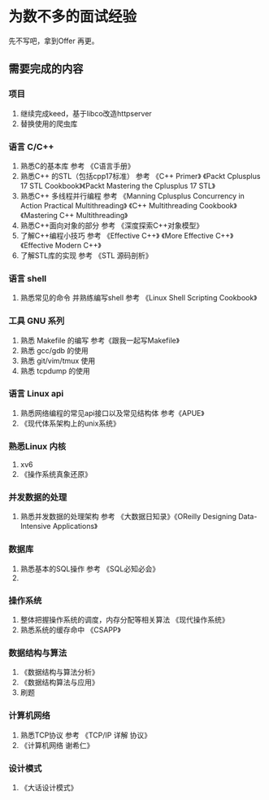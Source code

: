# 为数不多的面试经验
先不写吧，拿到Offer 再更。

## 需要完成的内容

### 项目
1. 继续完成keed，基于libco改造httpserver
2. 替换使用的爬虫库

### 语言 C/C++
1. 熟悉C的基本库  参考 《C语言手册》
2. 熟悉C++ 的STL（包括cpp17标准） 参考 《C++ Primer》 《Packt Cplusplus 17 STL Cookbook》《Packt Mastering the Cplusplus 17 STL》
3. 熟悉C++ 多线程并行编程  参考 《Manning Cplusplus Concurrency in Action  Practical Multithreading》 《C++ Multithreading Cookbook》《Mastering C++ Multithreading》
4. 熟悉C++面向对象的部分  参考 《深度探索C++对象模型》
5. 了解C++编程小技巧  参考 《Effective C++》 《More Effective C++》 《Effective Modern C++》
6. 了解STL库的实现  参考 《STL 源码剖析》

### 语言 shell
1. 熟悉常见的命令 并熟练编写shell   参考 《Linux Shell Scripting Cookbook》

### 工具 GNU 系列
1. 熟悉 Makefile 的编写   参考《跟我一起写Makefile》
2. 熟悉 gcc/gdb 的使用 
3. 熟悉 git/vim/tmux 使用
4. 熟悉 tcpdump 的使用


### 语言 Linux api
1. 熟悉网络编程的常见api接口以及常见结构体  参考《APUE》
2. 《现代体系架构上的unix系统》


### 熟悉Linux 内核
1. xv6
2. 《操作系统真象还原》



### 并发数据的处理
1. 熟悉并发数据的处理架构  参考 《大数据日知录》《OReilly Designing Data-Intensive Applications》

### 数据库
1. 熟悉基本的SQL操作  参考 《SQL必知必会》
2. 

### 操作系统
1. 整体把握操作系统的调度，内存分配等相关算法 《现代操作系统》
2. 熟悉系统的缓存命中  《CSAPP》

### 数据结构与算法
1. 《数据结构与算法分析》
2. 《数据结构算法与应用》
3. 刷题

### 计算机网络
1. 熟悉TCP协议   参考 《TCP/IP 详解 协议》
2. 《计算机网络 谢希仁》

### 设计模式
1. 《大话设计模式》